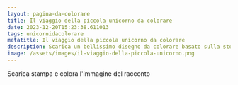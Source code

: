 ```yaml
---
layout: pagina-da-colorare
title: Il viaggio della piccola unicorno da colorare
date: 2023-12-20T15:23:38.611013
tags: unicornidacolorare
metatitle: Il viaggio della piccola unicorno da colorare
description: Scarica un bellissimo disegno da colorare basato sulla storia Il viaggio della piccola unicorno
image: /assets/images/il-viaggio-della-piccola-unicorno.png
---
```

Scarica stampa e colora l'immagine del racconto
        